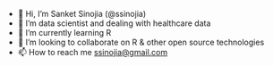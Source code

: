 - 👋 Hi, I’m Sanket Sinojia (@ssinojia)
- 👀 I’m data scientist and dealing with healthcare data
- 🌱 I’m currently learning R
- 💞️ I’m looking to collaborate on R & other open source technologies
- 📫 How to reach me ssinojia@gmail.com

<!---
ssinojia/ssinojia is a ✨ special ✨ repository because its `README.md` (this file) appears on your GitHub profile.
You can click the Preview link to take a look at your changes.
--->

